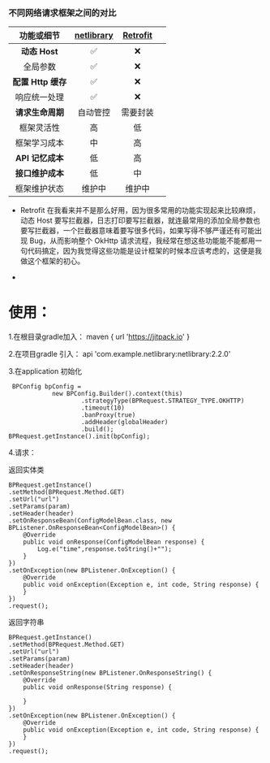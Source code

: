 ### 不同网络请求框架之间的对比
|     功能或细节      | [netlibrary](https://github.com/one-piece-luffy/netlibrary) | [Retrofit](https://github.com/square/retrofit)  |       |
|:--------------:|:---------------:|  :-----: |:-----------------------------------------:|
|  **动态 Host**   |        ✅        |  ❌  |
|      全局参数      |        ✅        |  ❌  |
| **配置 Http 缓存** |        ✅        |  ❌  |
|     响应统一处理     |        ✅        |   ❌   |
|   **请求生命周期**   |      自动管控       |   需要封装  | 
|     框架灵活性      |        高        |     低      |
|     框架学习成本     |        中        |     高    |
|  **API 记忆成本**  |        低        |     高    |
|   **接口维护成本**   |        低        |     中    |
|     框架维护状态     |       维护中       |   维护中   |


* Retrofit 在我看来并不是那么好用，因为很多常用的功能实现起来比较麻烦，动态 Host 要写拦截器，日志打印要写拦截器，就连最常用的添加全局参数也要写拦截器，一个拦截器意味着要写很多代码，如果写得不够严谨还有可能出现 Bug，从而影响整个 OkHttp 请求流程，我经常在想这些功能能不能都用一句代码搞定，因为我觉得这些功能是设计框架的时候本应该考虑的，这便是我做这个框架的初心。


*

# 使用：

1.在根目录gradle加入： maven { url 'https://jitpack.io' }


2.在项目gradle 引入： api 'com.example.netlibrary:netlibrary:2.2.0'

3.在application 初始化


     BPConfig bpConfig =
                new BPConfig.Builder().context(this)
                        .strategyType(BPRequest.STRATEGY_TYPE.OKHTTP)
                        .timeout(10)
                        .banProxy(true)
                        .addHeader(globalHeader)
                        .build();
    BPRequest.getInstance().init(bpConfig);

4.请求：

返回实体类

    BPRequest.getInstance()  
    .setMethod(BPRequest.Method.GET)  
    .setUrl("url")  
    .setParams(param)  
    .setHeader(header)  
    .setOnResponseBean(ConfigModelBean.class, new BPListener.OnResponseBean<ConfigModelBean>() {  
        @Override  
        public void onResponse(ConfigModelBean response) {  
            Log.e("time",response.toString()+"");  
        }  
    })  
    .setOnException(new BPListener.OnException() {  
        @Override  
        public void onException(Exception e, int code, String response) {  
        }  
    })  
    .request();

返回字符串

    BPRequest.getInstance()  
    .setMethod(BPRequest.Method.GET)  
    .setUrl("url")  
    .setParams(param)  
    .setHeader(header)  
    .setOnResponseString(new BPListener.OnResponseString() {  
        @Override  
        public void onResponse(String response) {  
            
        }  
    })  
    .setOnException(new BPListener.OnException() {  
        @Override  
        public void onException(Exception e, int code, String response) {  
        }  
    })  
    .request();









   

   
